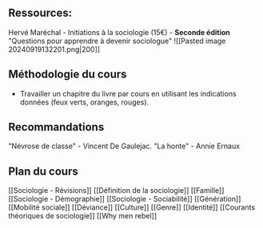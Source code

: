 

## Ressources:
Hervé Maréchal - Initiations à la sociologie (15€) - **Seconde édition**
	"Questions pour apprendre à devenir sociologue"
![[Pasted image 20240919132201.png|200]]

## Méthodologie du cours
- Travailler un chapitre du livre par cours en utilisant les indications données (feux verts, oranges, rouges).
## Recommandations
"Névrose de classe" - Vincent De Gaulejac. 
"La honte" - Annie Ernaux

## Plan du cours
[[Sociologie - Révisions]]
[[Définition de la sociologie]]
[[Famille]]
[[Sociologie - Démographie]]
[[Sociologie - Sociabilité]]
[[Génération]]
[[Mobilité sociale]]
[[Déviance]]
[[Culture]]
[[Genre]]
[[Identité]]
[[Courants théoriques de sociologie]]
[[Why men rebel]]






